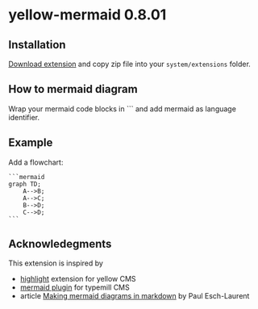 # yellow-mermaid 0.8.01

## Installation
[Download extension](https://github.com/Whoopsadaisy/yellow-mermaid/archive/main.zip) and copy zip file into your `system/extensions` folder.

## How to mermaid diagram
Wrap your mermaid code blocks in \`\`\` and add mermaid as language identifier.

## Example
Add a flowchart:

    ```mermaid
    graph TD;
        A-->B;
        A-->C;
        B-->D;
        C-->D;
    ```

## Acknowledegments
This extension is inspired by
* [highlight](https://github.com/annaesvensson/yellow-highlight) extension for yellow CMS
* [mermaid plugin](https://plugins.typemill.net/mermaid) for typemill CMS
* article [Making mermaid diagrams in markdown](https://css-tricks.com/making-mermaid-diagrams-in-markdown/) by Paul Esch-Laurent
